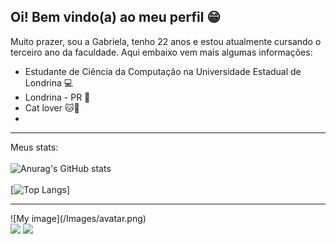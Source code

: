 ## Oi! Bem vindo(a) ao meu perfil :grin:

Muito prazer, sou a Gabriela, tenho 22 anos e estou atualmente cursando o terceiro ano da faculdade. Aqui embaixo vem mais algumas informações:  
  
- Estudante de Ciência da Computação na Universidade Estadual de Londrina :computer:    
- Londrina - PR :pushpin:   
- Cat lover :cat::heartbeat:
-   
<hr>

Meus stats:  
<br>
![Anurag's GitHub stats](https://github-readme-stats.vercel.app/api?username=gabrielahirashima&count_private=true&theme=radical)
<br>  
[![Top Langs](https://github-readme-stats.vercel.app/api/top-langs/?username=gabrielahirashima&count_private=true&theme=radical)]
<hr>
![My image](/Images/avatar.png)

<div>
<a href = "mailto:gb.hirashima@gmail.com"><img src="https://img.shields.io/badge/Gmail-D14836?style=for-the-badge&logo=gmail&logoColor=white" target="_blank"></a>
<a href="https://www.linkedin.com/in/gabriela-hirashima-93b463171/" target="_blank"><img src="https://img.shields.io/badge/-LinkedIn-%230077B5?style=for-the-badge&logo=linkedin&logoColor=white" target="_blank"></a>   
</div>

<!--
**gabrielahirashima/gabrielahirashima** is a ✨ _special_ ✨ repository because its `README.md` (this file) appears on your GitHub profile.

Here are some ideas to get you started:

- 🔭 I’m currently working on ...
- 🌱 I’m currently learning ...
- 👯 I’m looking to collaborate on ...
- 🤔 I’m looking for help with ...
- 💬 Ask me about ...
- 📫 How to reach me: ...
- 😄 Pronouns: ...
- ⚡ Fun fact: ...
-->
